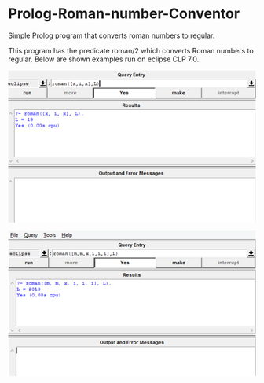 # Prolog-Roman-number-Conventor
Simple Prolog program that converts roman numbers to regular.

This program has the predicate roman/2 which converts Roman numbers to regular.
Below are shown examples run on eclipse CLP 7.0.

![](https://github.com/MenelaosK/Prolog-Roman-number-Conventor/blob/master/example1.png)

![](https://github.com/MenelaosK/Prolog-Roman-number-Conventor/blob/master/example2.png)
